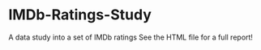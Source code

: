 # IMDb-Ratings-Study
 A data study into a set of IMDb ratings
 See the HTML file for a full report!
